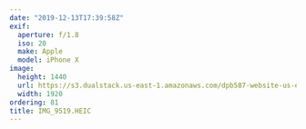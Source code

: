 ```yaml
---
date: "2019-12-13T17:39:58Z"
exif:
  aperture: f/1.8
  iso: 20
  make: Apple
  model: iPhone X
image:
  height: 1440
  url: https://s3.dualstack.us-east-1.amazonaws.com/dpb587-website-us-east-1/asset/gallery/2019-south-america/e16c34d0-901f-f329-34e7-c25de558cbb8~1920.jpg
  width: 1920
ordering: 81
title: IMG_9519.HEIC
---
```

